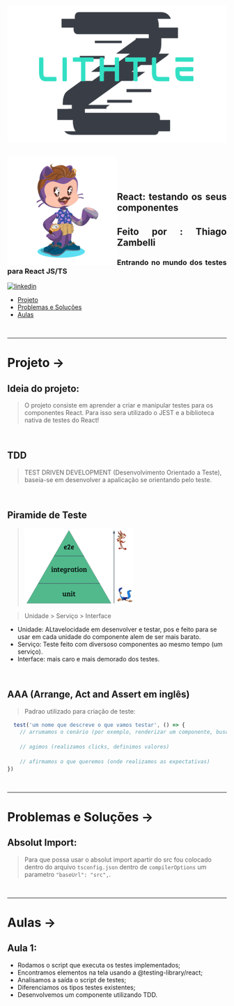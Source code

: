 ![Alt text](public/assets/logoLithtleZ.svg)

&nbsp;


<img align="left" width="50%" style="margin-top:-20px" src="public/assets/eu.png">

</br>
</br>

<div dsplay="inline-block">

<h2 align="justify">React: testando os seus componentes</h2>
<h2 align="justify">Feito por : Thiago Zambelli</h2>
<h3 align="justify">Entrando no mundo dos testes para React JS/TS</h3>
 
  <a href="https://www.linkedin.com/in/thiagozambelli">
    <img width="80px" src="https://i.ibb.co/RyZx12b/linkedin.png" alt="linkedin" style="vertical-align:top;">
  </a>
</div>

- [Projeto](#projeto)
- [Problemas e Soluções](#problemas__solucoes)
- [Aulas](#aulas)

&nbsp;

---

# Projeto -> <div id="porjeto"></div>

## Ideia do projeto:
> O projeto consiste em aprender a  criar e manipular testes para os componentes React. Para isso sera utilizado o JEST e a biblioteca nativa de testes do React!

&nbsp;

## TDD
> TEST DRIVEN DEVELOPMENT (Desenvolvimento Orientado a Teste), baseia-se em desenvolver a apalicação se orientando pelo teste.

&nbsp;

## Piramide de Teste
  >![Alt text](public/assets/piramideDeTeste.png)
  
> Unidade > Serviço > Interface
  - Unidade: ALtavelocidade em desenvolver e testar, pos e feito para se usar em cada unidade do componente alem de ser mais barato.
  - Serviço: Teste feito com diversoso componentes ao mesmo tempo (um serviço).
  - Interface: mais caro e mais demorado dos testes. 

&nbsp;

## AAA (Arrange, Act and Assert em inglês)
> Padrao utilizado para criação de teste:
~~~JavaScript
  test('um nome que descreve o que vamos testar', () => {
    // arrumamos o cenário (por exemplo, renderizar um componente, buscamos componentes)

    // agimos (realizamos clicks, definimos valores)

    // afirmamos o que queremos (onde realizamos as expectativas)
})
~~~

&nbsp;

---

# Problemas e Soluções -> <div id="problemas__solucoes"></div>

## Absolut Import:
> Para que possa usar o absolut import apartir do src fou colocado dentro do arquivo `tsconfig.json` dentro de `compilerOptions` um parametro `"baseUrl": "src",`.

&nbsp;

---

# Aulas -> <div id="aulas"></div>

## Aula 1:

- Rodamos o script que executa os testes implementados;
- Encontramos elementos na tela usando a @testing-library/react;
- Analisamos a saída o script de testes;
- Diferenciamos os tipos testes existentes;
- Desenvolvemos um componente utilizando TDD.
